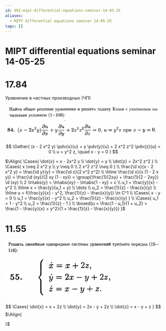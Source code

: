 ```yaml
---
id: 992-mipt-differential-equations-seminar-14-05-25
aliases:
  - MIPT differential equations seminar 14-05-25
tags: []
---
```


# MIPT differential equations seminar 14-05-25

# 17.84

Уравнение в частных производных (ЧП)

![14-05-25_15-37-23_006.png](assets/imgs/14-05-25_15-37-23_006.png)
![14-05-25_15-37-04_262.png](assets/imgs/14-05-25_15-37-04_262.png)

$$
\Gather{
(x - 2 x^2 y) \pdv{x}{u} + y \pdv{y}{u} + 2 x^2 z^2 \pdv{z}{u} = 0 \\
u = y^2 z, \quad x - y = 0
}
$$

$\Align{
\Cases{
\dot{x} = x - 2x^2 y \\
\dot{y} = y \\
\dot{z} = 2x^2 z^2
} \\
\Cases{
x \neq 2 x^2 y \\
y \neq 0 \\
2 x^2 z^2 \neq 0
} \\
\frac{\d x}{x - 2 x^2 y} = \frac{\d y}{y} = \frac{\d z}{2 x^2 z^2} \\
\hline
\frac{\d x}{x (1 - 2 x y)} = \frac{\d (xy)}{2 xy (1 - xy)} =
\group{\frac{1}{2xy} + \frac{1}{2 - 2xy}} \d (xy) \\
2 \ln\abs{y} = \ln\abs{xy} - \ln\abs{1 - xy} + c \\
u_1 = \frac{y}{x} - y^2 \\
\hline
x = \frac{y}{u_1 + y} \\
\dots \\
u_2 = \frac{1}{z} - \frac{x}{y} \\
\hline
u = f(\frac{y}{x} - y^2, \frac{1}{z} - \frac{x}{y}) \in C^1 \\
\Cases{
x - y = 0 \\
u_1 = \frac{y}{x} - y^2 \\
u_2 = \frac{1}{z} - \frac{x}{y}
} \\
\Cases{
u_1 = 1 - y^2 \\
u_2 = \frac{1}{z} - 1
} \\
\boxed{u = \frac{1 - u_1}{1 + u_2} = \frac{1 - \frac{y}{x} + y^2}{1 + \frac{1}{z} - \frac{x}{y}}}
}$

# 11.55

![14-05-25_15-53-13_776.png](assets/imgs/14-05-25_15-53-13_776.png)
![14-05-25_15-52-56_429.png](assets/imgs/14-05-25_15-52-56_429.png)

$$
\Cases{
\dot{x} = x + 2z \\
\dot{y} = 2x - y + 2z \\
\dot{z} = x - y + z
}
$$
$\Align{

}$
